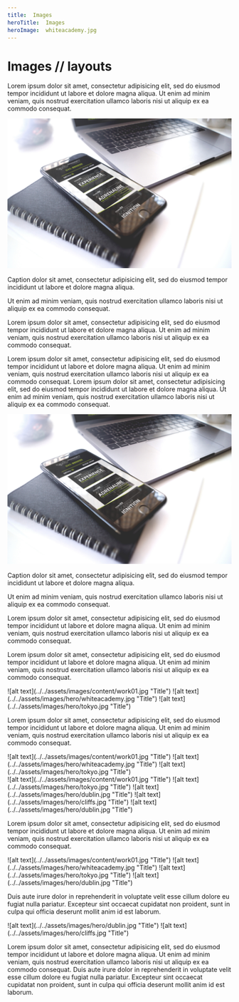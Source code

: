 ```yaml
---
title:  Images
heroTitle:  Images
heroImage:  whiteacademy.jpg
---
```



# **Images /**/ layouts


  Lorem ipsum dolor sit amet, consectetur adipisicing elit, sed do eiusmod tempor incididunt ut labore et dolore magna aliqua. Ut enim ad minim veniam, quis nostrud exercitation ullamco laboris nisi ut aliquip ex ea commodo consequat.

<div component="image-with-caption" alive="true" modifier="right" >

  ![alt text](../../assets/images/hero/whiteacademy.jpg "Title")  

  Caption dolor sit amet, consectetur adipisicing elit, sed do eiusmod tempor incididunt ut labore et dolore magna aliqua.

  Ut enim ad minim veniam, quis nostrud exercitation ullamco laboris nisi ut aliquip ex ea commodo consequat.  

  Lorem ipsum dolor sit amet, consectetur adipisicing elit, sed do eiusmod tempor incididunt ut labore et dolore magna aliqua. Ut enim ad minim veniam, quis nostrud exercitation ullamco laboris nisi ut aliquip ex ea commodo consequat.

</div>

  Lorem ipsum dolor sit amet, consectetur adipisicing elit, sed do eiusmod tempor incididunt ut labore et dolore magna aliqua. Ut enim ad minim veniam, quis nostrud exercitation ullamco laboris nisi ut aliquip ex ea commodo consequat.
    Lorem ipsum dolor sit amet, consectetur adipisicing elit, sed do eiusmod tempor incididunt ut labore et dolore magna aliqua. Ut enim ad minim veniam, quis nostrud exercitation ullamco laboris nisi ut aliquip ex ea commodo consequat.
    
<div component="image-with-caption" alive="true" modifier="" >

  ![alt text](../../assets/images/hero/whiteacademy.jpg "Title")  

  Caption dolor sit amet, consectetur adipisicing elit, sed do eiusmod tempor incididunt ut labore et dolore magna aliqua.

  Ut enim ad minim veniam, quis nostrud exercitation ullamco laboris nisi ut aliquip ex ea commodo consequat.  

  Lorem ipsum dolor sit amet, consectetur adipisicing elit, sed do eiusmod tempor incididunt ut labore et dolore magna aliqua. Ut enim ad minim veniam, quis nostrud exercitation ullamco laboris nisi ut aliquip ex ea commodo consequat.

</div>


Lorem ipsum dolor sit amet, consectetur adipisicing elit, sed do eiusmod tempor incididunt ut labore et dolore magna aliqua. Ut enim ad minim veniam, quis nostrud exercitation ullamco laboris nisi ut aliquip ex ea commodo consequat.

<div component="image-group" layout="kebab" modifier="fat" alive="true" >
  ![alt text](../../assets/images/content/work01.jpg "Title")
  ![alt text](../../assets/images/hero/whiteacademy.jpg "Title")
  ![alt text](../../assets/images/hero/tokyo.jpg "Title")
</div>


Lorem ipsum dolor sit amet, consectetur adipisicing elit, sed do eiusmod tempor incididunt ut labore et dolore magna aliqua. Ut enim ad minim veniam, quis
nostrud exercitation ullamco laboris nisi ut aliquip ex ea commodo consequat.




<div component="image-group" layout="butterfly-top" modifier="" alive="true" >
  ![alt text](../../assets/images/content/work01.jpg "Title")
  ![alt text](../../assets/images/hero/whiteacademy.jpg "Title")
  ![alt text](../../assets/images/hero/tokyo.jpg "Title")
</div>
<div component="image-group" layout="butterfly-bottom" modifier="" alive="true" >
  ![alt text](../../assets/images/content/work01.jpg "Title")
  ![alt text](../../assets/images/hero/tokyo.jpg "Title")
  ![alt text](../../assets/images/hero/dublin.jpg "Title")
  ![alt text](../../assets/images/hero/cliffs.jpg "Title")
  ![alt text](../../assets/images/hero/dublin.jpg "Title")
</div>




Lorem ipsum dolor sit amet, consectetur adipisicing elit, sed do eiusmod tempor incididunt ut labore et dolore magna aliqua. Ut enim ad minim veniam, quis
nostrud exercitation ullamco laboris nisi ut aliquip ex ea commodo consequat.


<div component="image-group" layout="row" alive="true" >
  ![alt text](../../assets/images/content/work01.jpg "Title")
  ![alt text](../../assets/images/hero/whiteacademy.jpg "Title")
  ![alt text](../../assets/images/hero/tokyo.jpg "Title")
  ![alt text](../../assets/images/hero/dublin.jpg "Title")
</div>


Duis aute irure dolor in reprehenderit in voluptate velit esse cillum dolore eu fugiat nulla pariatur. Excepteur sint occaecat cupidatat non proident, sunt in culpa qui officia deserunt mollit anim id est laborum.



<div component="image-group" layout="row" alive="true" >
  ![alt text](../../assets/images/hero/dublin.jpg "Title")
  ![alt text](../../assets/images/hero/cliffs.jpg "Title")
</div>

Lorem ipsum dolor sit amet, consectetur adipisicing elit, sed do eiusmod tempor incididunt ut labore et dolore magna aliqua. Ut enim ad minim veniam, quis nostrud exercitation ullamco laboris nisi ut aliquip ex ea commodo consequat. Duis aute irure dolor in reprehenderit in voluptate velit esse cillum dolore eu fugiat nulla pariatur. Excepteur sint occaecat cupidatat non proident, sunt in culpa qui officia deserunt mollit anim id est laborum.

<!-- <div component="image-group" alive="true" >
  ![alt text](../../assets/images/content/work01.jpg "Title")
</div> -->
